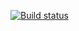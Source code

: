 [![Build status](https://ci.appveyor.com/api/projects/status/ktk1nsq1e2emdr09?svg=true)](https://ci.appveyor.com/project/DiKarimo/patternshw1)
